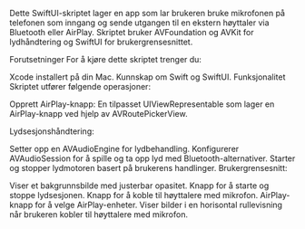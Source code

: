 Dette SwiftUI-skriptet lager en app som lar brukeren bruke mikrofonen på telefonen som inngang og sende utgangen til en ekstern høyttaler via Bluetooth eller AirPlay. Skriptet bruker AVFoundation og AVKit for lydhåndtering og SwiftUI for brukergrensesnittet.

Forutsetninger
For å kjøre dette skriptet trenger du:

Xcode installert på din Mac.
Kunnskap om Swift og SwiftUI.
Funksjonalitet
Skriptet utfører følgende operasjoner:

Opprett AirPlay-knapp: En tilpasset UIViewRepresentable som lager en AirPlay-knapp ved hjelp av AVRoutePickerView.

Lydsesjonshåndtering:

Setter opp en AVAudioEngine for lydbehandling.
Konfigurerer AVAudioSession for å spille og ta opp lyd med Bluetooth-alternativer.
Starter og stopper lydmotoren basert på brukerens handlinger.
Brukergrensesnitt:

Viser et bakgrunnsbilde med justerbar opasitet.
Knapp for å starte og stoppe lydsesjonen.
Knapp for å koble til høyttalere med mikrofon.
AirPlay-knapp for å velge AirPlay-enheter.
Viser bilder i en horisontal rullevisning når brukeren kobler til høyttalere med mikrofon.
